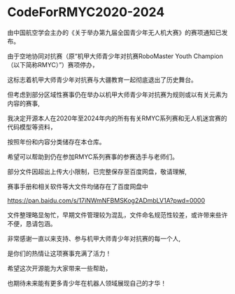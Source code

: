 # CodeForRMYC2020-2024
由中国航空学会主办的《关于举办第九届全国青少年无人机大赛》的赛项通知已发布。

由于空地协同对抗赛（原“机甲大师青少年对抗赛RoboMaster Youth Champion（以下简称RMYC）”）赛项停办，

这标志着机甲大师青少年对抗赛与大疆教育一起彻底退出了历史舞台。

但考虑到部分区域性赛事仍在举办以机甲大师青少年对抗赛为规则或以有关元素为内容的赛事,

我决定开源本人在2020年至2024年内的所有有关RMYC系列赛和无人机迷宫赛的代码模型等资料，

按照年份和内容分类储存在本仓库。

希望可以帮助到仍在参加RMYC系列赛事的参赛选手与老师们。

部分文件因超出上传大小限制，已完整保存至百度网盘，敬请理解,

赛事手册和相关软件等大文件均储存在了百度网盘中

https://pan.baidu.com/s/17iNWmNFBMSKog2ADmbLV1A?pwd=0000 

文件整理略显匆忙，早期文件管理较为混乱，文件命名规范性较差，或许带来些许不便，恳请包涵。

非常感谢一直以来支持、参与机甲大师青少年对抗赛的每一个人,

是你们的热情让这项赛事充满了活力！

希望这次开源能为大家带来一些帮助，

也期待未来能有更多青少年在机器人领域展现自己的才华！
